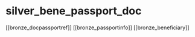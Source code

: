 # silver_bene_passport_doc

[[bronze_docpassportref]]
[[bronze_passportinfo]]
[[bronze_beneficiary]]
